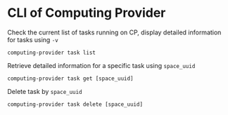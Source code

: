 # CLI of Computing Provider

Check the current list of tasks running on CP, display detailed information for tasks using `-v`

```
computing-provider task list 
```

Retrieve detailed information for a specific task using `space_uuid`

```
computing-provider task get [space_uuid]
```

Delete task by `space_uuid`

```
computing-provider task delete [space_uuid]
```
